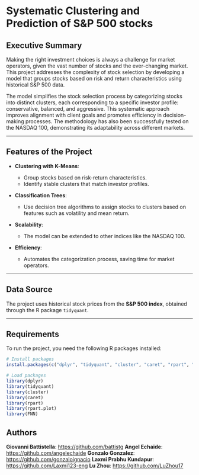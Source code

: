 # Systematic Clustering and Prediction of S&P 500 stocks

## Executive Summary

Making the right investment choices is always a challenge for market operators, given the vast number of stocks and the ever-changing market. This project addresses the complexity of stock selection by developing a model that groups stocks based on risk and return characteristics using historical S&P 500 data.

The model simplifies the stock selection process by categorizing stocks into distinct clusters, each corresponding to a specific investor profile: conservative, balanced, and aggressive. This systematic approach improves alignment with client goals and promotes efficiency in decision-making processes. The methodology has also been successfully tested on the NASDAQ 100, demonstrating its adaptability across different markets.

---

## Features of the Project

- **Clustering with K-Means**:
  - Group stocks based on risk-return characteristics.
  - Identify stable clusters that match investor profiles.

- **Classification Trees**:
  - Use decision tree algorithms to assign stocks to clusters based on features such as volatility and mean return.

- **Scalability**:
  - The model can be extended to other indices like the NASDAQ 100.

- **Efficiency**:
  - Automates the categorization process, saving time for market operators.

---

## Data Source

The project uses historical stock prices from the **S&P 500 index**, obtained through the R package `tidyquant`.

---

## Requirements

To run the project, you need the following R packages installed:

```r
# Install packages
install.packages(c("dplyr", "tidyquant", "cluster", "caret", "rpart", "rpart.plot", "FNN"))

# Load packages
library(dplyr)
library(tidyquant)
library(cluster)
library(caret)
library(rpart)
library(rpart.plot)
library(FNN)
```

## Authors
**Giovanni Battistella**: https://github.com/battistg
**Angel Echaide**: https://github.com/angelechaide
**Gonzalo Gonzalez**: https://github.com/gonzaloignacio
**Laxmi Prabhu Kundapur**: https://github.com/Laxmi123-eng
**Lu Zhou**: https://github.com/LuZhou17
